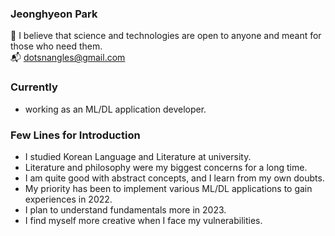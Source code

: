 ### Jeonghyeon Park

:pray: I believe that science and technologies are open to anyone and meant for those who need them.  
:mailbox_with_mail: dotsnangles@gmail.com  


### Currently

- working as an ML/DL application developer.


### Few Lines for Introduction

- I studied Korean Language and Literature at university.
- Literature and philosophy were my biggest concerns for a long time.
- I am quite good with abstract concepts, and I learn from my own doubts.
- My priority has been to implement various ML/DL applications to gain experiences in 2022.
- I plan to understand fundamentals more in 2023.
- I find myself more creative when I face my vulnerabilities.
